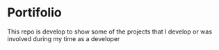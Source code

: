 # Portifolio
This repo is develop to show some of the projects that I develop or was involved during my time as a developer
